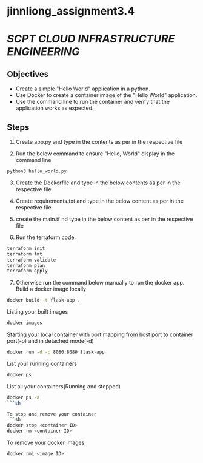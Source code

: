 # jinnliong_assignment3.4
# _SCPT CLOUD INFRASTRUCTURE ENGINEERING_
## Objectives
- Create a simple "Hello World" application in a python.
- Use Docker to create a container image of the "Hello World" application.
- Use the command line to run the container and verify that the application works as expected.

## Steps
1. Create app.py and type in the contents as per in the respective file

2. Run the below command to ensure "Hello, World" display in the command line
```sh
python3 hello_world.py
```

3. Create the Dockerfile and type in the below contents as per in the respective file

4. Create requirements.txt and type in the below content as per in the respective file

5. create the main.tf nd type in the below content as per in the respective file

6. Run the terraform code.
```sh
terraform init
terraform fmt
terraform validate
terraform plan
terraform apply
```

7. Otherwise run the command below manually to run the docker app.
Build a docker image locally 
```sh
docker build -t flask-app .
```

Listing your built images 
```sh
docker images
```

Starting your local container with port mapping from host port to container port(-p) and in detached mode(-d)
```sh
docker run -d -p 8080:8080 flask-app
```

List your running containers
```sh
docker ps
```

List all your containers(Running and stopped)
```sh
docker ps -a
```sh

To stop and remove your container
```sh
docker stop <container ID>
docker rm <container ID>
```

To remove your docker images
```sh
docker rmi <image ID>
```